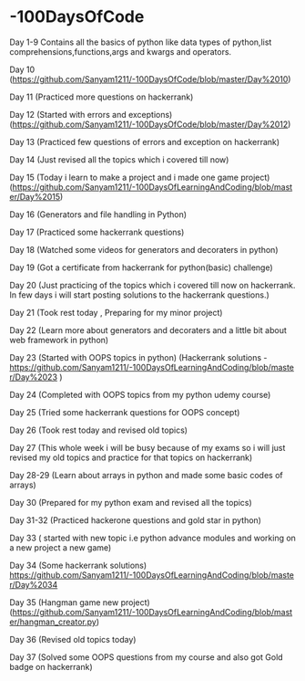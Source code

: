 # -100DaysOfCode

Day 1-9 
Contains all the basics of python like data types of python,list comprehensions,functions,args and kwargs and operators.

Day 10 (https://github.com/Sanyam1211/-100DaysOfCode/blob/master/Day%2010)

Day 11 (Practiced more questions on hackerrank)

Day 12 (Started with errors and exceptions) 
(https://github.com/Sanyam1211/-100DaysOfCode/blob/master/Day%2012)

Day 13 (Practiced few questions of errors and exception on hackerrank)

Day 14  (Just revised all the topics which i covered till now)

Day 15  (Today i learn to make a project and i made one game project)
         (https://github.com/Sanyam1211/-100DaysOfLearningAndCoding/blob/master/Day%2015)

Day 16 (Generators and file handling in Python)

Day 17 (Practiced some hackerrank questions)

Day 18 (Watched some videos for generators and decoraters in python)

Day 19 (Got a certificate from hackerrank for python(basic) challenge)

Day 20 (Just practicing of the topics which i covered till now on hackerrank.
        In few days i will start posting solutions to the hackerrank questions.)
     
Day 21 (Took rest today , Preparing for my minor project)

Day 22 (Learn more about generators and decoraters and a little bit about web framework in python)

Day 23 (Started with OOPS topics in python)
        (Hackerrank solutions - https://github.com/Sanyam1211/-100DaysOfLearningAndCoding/blob/master/Day%2023 )
        
Day 24 (Completed with OOPS topics from my python udemy course)

Day 25 (Tried some hackerrank questions for OOPS concept)

Day 26 (Took rest today and revised old topics)

Day 27 (This whole week i will be busy because of my exams so i will just revised my old topics and practice for that topics on hackerrank)

Day 28-29 (Learn about arrays in python and made some basic codes of arrays)

Day 30  (Prepared for my python exam and revised all the topics)

Day 31-32 (Practiced hackerone questions and gold star in python)

Day 33 ( started with new topic i.e python advance modules and working on a new project a new game)

Day 34 (Some hackerrank solutions)
https://github.com/Sanyam1211/-100DaysOfLearningAndCoding/blob/master/Day%2034

Day 35 (Hangman game new project)(https://github.com/Sanyam1211/-100DaysOfLearningAndCoding/blob/master/hangman_creator.py)

Day 36 (Revised old topics today)

Day 37 (Solved some OOPS questions from my course and also got Gold badge on hackerrank)
 
